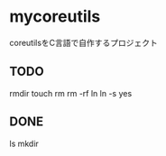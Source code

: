 mycoreutils
===========

coreutilsをC言語で自作するプロジェクト

## TODO
rmdir
touch
rm
rm -rf
ln
ln -s
yes

## DONE
ls
mkdir
